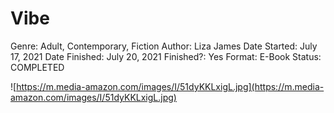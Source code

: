 # Vibe

Genre: Adult, Contemporary, Fiction
Author: Liza James
Date Started: July 17, 2021
Date Finished: July 20, 2021
Finished?: Yes
Format: E-Book
Status: COMPLETED

![https://m.media-amazon.com/images/I/51dyKKLxigL.jpg](https://m.media-amazon.com/images/I/51dyKKLxigL.jpg)